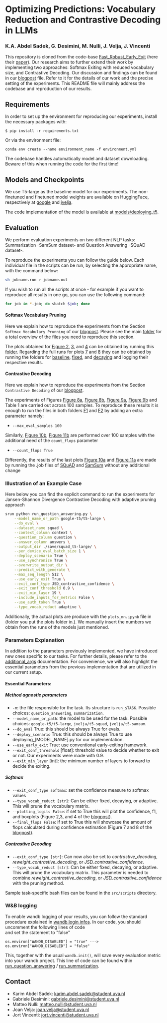 <!--
# Not all FLOPs are created equally: leveraging confidence in intermediate representations to maximize efficiency subject to calibration error
-->

# Optimizing Predictions: Vocabulary Reduction and Contrastive Decoding in LLMs

### K.A. Abdel Sadek, G. Desimini, M. Nulli, J. Velja, J. Vincenti

This repository is cloned from the code-base <a href="https://github.com/raymin0223/fast_robust_early_exit" target="_blank" rel="noopener noreferrer">  Fast_Robust_Early_Exit</a> (here their [paper](https://arxiv.org/abs/2310.05424)). Our research aims to further extend their work by implementing two approaches: Softmax Exiting with reduced vocabulary size, and Contrastive Decoding. Our discussion and findings can be found in our [blogpost](blogpost.md) file. Refer to it for the details of our work and the precise setting of the experiments. This README file will mainly address the codebase and reproduction of our results. 


## Requirements
In order to set up the environment for reproducing our experiments, install the necessary packages with: 
```
$ pip install -r requirements.txt
```
Or via the environment file:
```
conda env create --name environment_name -f environment.yml
```

The codebase handles automatically model and dataset downloading. Beware of this when running the code for the first time! 

## Models and Checkpoints

We use T5-large as the baseline model for our experiments. 
The non-finetuned and finetuned model weights are available on HuggingFace, respectively at [google](https://huggingface.co/google-t5) and [jvelja](https://huggingface.co/jvelja). 

The code implementation of the model is available at [models/deploying_t5](src/models/deploying_t5.py).

## Evaluation
We perform evaluation experiments on two different NLP tasks: Summarization -SamSum dataset-  and Question Answering -SQuAD dataset-. 

To reproduce the experiments you can follow the guide below. Each individual file in the scripts can be run, by selecting the appropriate name, with the command below:

```bash
sh jobname.run > jobname.out
```

If you wish to run all the scripts at once - for example if you want to reproduce all results in one go, you can use the following command: 

```bash
for job in *.job; do sbatch $job; done
```

#### Softmax Vocabulary Pruning
Here we explain how to reproduce the experiments from the Section `Softmax Vocabulary Prunning` of our [blogpost](blogpost.md). 
Please see the main [folder](src/scripts/softmax_experiments) for a total overview of the files you need to reproduce this section.

The plots obtained for [Figure 2](./blogpost_images/plots/figure2.png), [3](./blogpost_images/plots/figure3.png), and [4](./blogpost_images/plots/figure4.png) can be obtained by running this [folder](src\scripts\softmax_experiments\plotting_graphs). Regarding the full runs for plots [7](/blogpost_images/plots/figure5.png) and [8](/blogpost_images/plots/figure6.png) they can be obtained by running the folders for [baseline](src\scripts\softmax_experiments\final_jobs_results_no_reduct), [fixed](src\scripts\softmax_experiments\final_jobs_results_fixed), and [decaying](src\scripts\softmax_experiments\final_jobs_results_decaying) and logging their respective results.


#### Contrastive Decoding
Here we explain how to reproduce the experiments from the Section `Contrastive Decoding` of our [blogpost](blogpost.md). 

The experiments of Figures [Figure 8a](./blogpost_images/plots/squadexit.png), [Figure 8b](./blogpost_images/plots/squadf1.png), [Figure 9a](./blogpost_images/plots/sam_avg.png), [Figure 9b](./blogpost_images/plots/samsum_intermediate.png) and Table 1 are carried out across 100 samples. To reproduce these results it is enough to run the files in both folders  [F1](src/scripts/contrastive_decoding_experiments/SQuAD) and [F2](src/scripts/contrastive_decoding_experiments/SamSum) by adding an extra parameter namely:

- `--max_eval_samples 100`
  
Similarly, [Figure 10b](./blogpost_images/plots/squad_flops.png),  [Figure 11b](./blogpost_images/plots/sam_flops.png) are performed over 100 samples with the additional need of the `count_flops` parameter

- `--count_flops True`
  
Differently, the results of the last plots [Figure 10a](./blogpost_images/plots/squad_f1.png) and [Figure 11a](./blogpost_images/plots/rougesamsam.png) are made by running the .job files of [SQuAD](src/scripts/contrastive_decoding_experiments/SQuAD) and [SamSum](src/scripts/contrastive_decoding_experiments/SamSum) without any additional change

### Illustration of an Example Case

Here below you can find the explicit command to run the experiments for Jansen-Shannon Divergence Contrastive Decoding with adaptive pruning approach

```bash
srun python run_question_answering.py \
    --model_name_or_path google-t5/t5-large \
    --do_eval \
    --dataset_name squad \
    --context_column context \
    --question_column question \
    --answer_column answers \
    --output_dir ./save/squad_t5-large/ \
    --per_device_eval_batch_size 1 \
    --deploy_scenario True \
    --use_synchronize True \
    --overwrite_output_dir \
    --predict_with_generate \
    --max_seq_length 512 \
    --use_early_exit True \
    --exit_conf_type JSD_contrastive_confidence \
    --exit_conf_threshold 0.9 \
    --exit_min_layer 19 \
    --include_inputs_for_metrics False \
    --use_auth_token True \
    --type_vocab_reduct adaptive \
```

Additionally, the actual plots are produce with the `plots_mn.ipynb` file in (folder you put the plots folder in.). We manually insert the numbers we obtain from the runs of the models just mentioned. 

### Parameters Explanation

In addition to the parameters previously implemented, we have introduced new ones specific to our tasks. For further details, please refer to the [additional_args](src/util/additional_args.py) documentation. For convenience, we will also highlight the essential parameters from the previous implementation that are utilized in our current setup.

#### Essential Parameters:
##### Method agnostic parameters
- `-m`: the file responsible for the task. Its structure is `run_$TASK`. Possible choices: `question_answering`, `summarization`.
- `--model_name_or_path`: the model to be used for the task. Possible choices: `google-t5/t5-large`, `jvelja/t5-squad`, `jvelja/t5-samsum`.
- `--do_eval` True: this should be always True for evals.
- `--deploy_scenario` True: this should be always True to use deploying_[MODEL_NAME].py for our implementation.
- `--use_early_exit` True: use conventional early-exiting framework.
- `--exit_conf_threshold` [float]: threshold value to decide whether to exit or not. Our experiments were made with 0.9.
- `--exit_min_layer` [int]: the minimum number of layers to forward to decide the exiting. 


##### Softmax
- `--exit_conf_type softmax`: set the confidence measure to softmax values
- `--type_vocab_reduct [str]`: Can be either fixed, decaying, or adaptive. This will prune the vocabulary matrix.
- `--plotting_logits False`: if set to True this will plot the confidence, f1, and boxplots (Figure 2,3, and 4 of the [blogpost](blogpost.md)).
- `--final_flops False`: if set to True this will showcase the amount of flops calculated during confidence estimation (Figure 7 and 8 of the [blogpost](blogpost.md)).

##### Contrastive Decoding
- `--exit_conf_type [str]`: Can now also be set to <i>contrastive_decoding</i>, <i>reweight_contrastive_decoding</i>, or <i>JSD_contrastive_confidence</i>.
- `--type_vocab_reduct [str]`: Can be either fixed, decaying, or adaptive. This will prune the vocabulary matrix. This parameter is needed to combine <i>reweight_contrastive_decoding</i>, or <i>JSD_contrastive_confidence</i> with the pruning method.

Sample task-specific bash files can be found in the `src/scripts` directory. 



### W&B logging

To enable wandb logging of your results, you can follow the standard procedure explained in [wandb login infos](https://docs.wandb.ai/ref/cli/wandb-login). In our code, you should uncomment the following lines of code   
and set the statement to "false"

`os.environ["WANDB_DISABLED"] = "true" ---> os.environ["WANDB_DISABLED"] = "false"`

This, together with the usual `wandb.init()`, will save every evaluation metric into your wandb project.
This line of code can be found within [run_question_answering](src/run_question_answering.py) / [run_summarization](src/run_summarization.py).



## Contact
- Karim Abdel Sadek: karim.abdel.sadek@student.uva.nl
- Gabriele Desimini: gabriele.desimini@student.uva.nl
- Matteo Nulli: matteo.nulli@student.uva.nl
- Joan Velja: joan.velja@student.uva.nl
- Jort Vincenti: jort.vincenti@student.uva.nl
